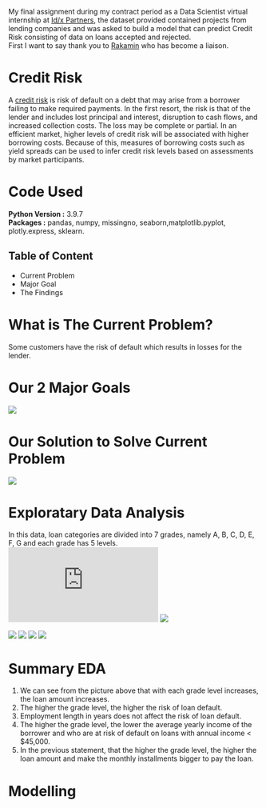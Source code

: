 My final assignment during my contract period as a Data Scientist virtual internship at [Id/x Partners](https://idxpartners.com/), the dataset provided contained projects from lending companies and was asked to build a model that can predict Credit Risk consisting of data on loans accepted and rejected.
<br>
First I want to say thank you to [Rakamin](https://www.rakamin.com/virtual-internship-experience) who has become a liaison.

# Credit Risk
A [credit risk](https://en.wikipedia.org/wiki/Credit_risk) is risk of default on a debt that may arise from a borrower failing to make required payments. In the first resort, the risk is that of the lender and includes lost principal and interest, disruption to cash flows, and increased collection costs. The loss may be complete or partial. In an efficient market, higher levels of credit risk will be associated with higher borrowing costs. Because of this, measures of borrowing costs such as yield spreads can be used to infer credit risk levels based on assessments by market participants.

# Code Used
**Python Version :** 3.9.7
<br>
**Packages :** pandas, numpy, missingno, seaborn,matplotlib.pyplot, plotly.express, sklearn.

## Table of Content
- Current Problem
- Major Goal
- The Findings

# What is The Current Problem?
Some customers have the risk of default which results in losses for the lender.

# Our 2 Major Goals
![](https://github.com/Anggytriputra/Anggy_Portofolio/blob/main/project_2/images/2%20major%20goals.png)

# Our Solution to Solve Current Problem
![](https://github.com/Anggytriputra/Anggy_Portofolio/blob/main/project_2/images/flowchart.png)

# Exploratary Data Analysis
In this data, loan categories are divided into 7 grades, namely A, B, C, D, E, F, G and each grade has 5 levels.
![](https://github.com/Anggytriputra/Anggy_Portofolio/blob/main/project_2/images/state.html)
![](https://github.com/Anggytriputra/Anggy_Portofolio/blob/main/project_2/images/Grade%20vs%20Loan_amnt.png)

![](https://github.com/Anggytriputra/Anggy_Portofolio/blob/main/project_2/images/grade%20and%20emp%20vs%20status.png)
![](https://github.com/Anggytriputra/Anggy_Portofolio/blob/main/project_2/images/Installment%20%26%20annual_inc%20vs%20grade.png)
![](https://github.com/Anggytriputra/Anggy_Portofolio/blob/main/project_2/images/int%20vs%20grade.png)
![](https://github.com/Anggytriputra/Anggy_Portofolio/blob/main/project_2/images/density%20plot.png)

# Summary EDA
1. We can see from the picture above that with each grade level increases, the loan amount increases.
2. The higher the grade level, the higher the risk of loan default.
3. Employment length in years does not affect the risk of loan default.
4. The higher the grade level, the lower the average yearly income of the borrower and who are at risk of default on loans with annual income < $45,000.
5. In the previous statement, that the higher the grade level, the higher the loan amount and make the monthly installments bigger to pay the loan.


# Modelling
